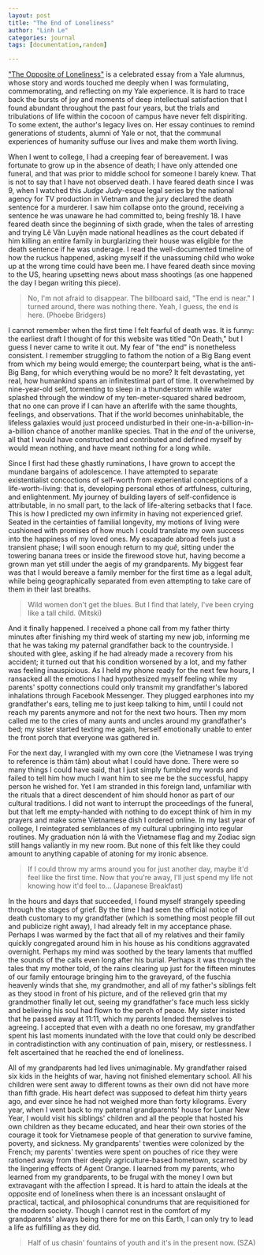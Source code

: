 ```yaml
---
layout: post
title: "The End of Loneliness"
author: "Linh Le"
categories: journal
tags: [documentation,random]

---
```

["The Opposite of Loneliness"](https://yaledailynews.com/blog/2012/05/27/keegan-the-opposite-of-loneliness/) is a celebrated essay from a Yale alumnus, whose story and words touched me deeply when I was formulating, commemorating, and reflecting on my Yale experience. It is hard to trace back the bursts of joy and moments of deep intellectual satisfaction that I found abundant throughout the past four years, but the trials and tribulations of life within the cocoon of campus have never felt dispiriting. To some extent, the author's legacy lives on. Her essay continues to remind generations of students, alumni of Yale or not, that the communal experiences of humanity suffuse our lives and make them worth living.

When I went to college, I had a creeping fear of bereavement. I was fortunate to grow up in the absence of death; I have only attended one funeral, and that was prior to middle school for someone I barely knew. That is not to say that I have not observed death. I have feared death since I was 9, when I watched this <em>Judge Judy</em>-esque legal series by the national agency for TV production in Vietnam and the jury declared the death sentence for a murderer. I saw him collapse onto the ground, receiving a sentence he was unaware he had committed to, being freshly 18. I have feared death since the beginning of sixth grade, when the tales of arresting and trying Lê Văn Luyện made national headlines as the court debated if him killing an entire family in burglarizing their house was eligible for the death sentence if he was underage. I read the well-documented timeline of how the ruckus happened, asking myself if the unassuming child who woke up at the wrong time could have been me. I have feared death since moving to the US, hearing upsetting news about mass shootings (as one happened the day I began writing this piece).

> No, I'm not afraid to disappear. The billboard said, "The end is near." I turned around, there was nothing there. Yeah, I guess, the end is here. (Phoebe Bridgers)

I cannot remember when the first time I felt fearful of death was. It is funny: the earliest draft I thought of for this website was titled "On Death," but I guess I never came to write it out. My fear of "the end" is nonetheless consistent. I remember struggling to fathom the notion of a Big Bang event from which my being would emerge; the counterpart being, what is the anti-Big Bang, for which everything would be no more? It felt devastating, yet real, how humankind spans an infinitestimal part of time. It overwhelmed by nine-year-old self, tormenting to sleep in a thunderstorm while water splashed through the window of my ten-meter-squared shared bedroom, that no one can prove if I can have an afterlife with the same thoughts, feelings, and observations. That if the world becomes uninhabitable, the lifeless galaxies would just proceed undisturbed in their one-in-a-billion-in-a-billion chance of another manlike species. That in the <em>end</em> of the universe, all that I would have constructed and contributed and defined myself by would mean nothing, and have meant nothing for a long while.

Since I first had these ghastly ruminations, I have grown to accept the mundane bargains of adolescence. I have attempted to separate existentialist concoctions of self-worth from experiential conceptions of a life-worth-living: that is, developing personal ethos of artfulness, culturing, and enlightenment. My journey of building layers of self-confidence is attributable, in no small part, to the lack of life-altering setbacks that I face. This is how I predicted my own infirmity in having not experienced grief. Seated in the certainties of familial longevity, my motions of living were cushioned with promises of how much I could translate my own success into the happiness of my loved ones. My escapade abroad feels just a transient phase; I will soon enough return to my <em>quê</em>, sitting under the towering banana trees or inside the firewood stove hut, having become a grown man yet still under the aegis of my grandparents. My biggest fear was that I would bereave a family member for the first time as a legal adult, while being geographically separated from even attempting to take care of them in their last breaths.

> Wild women don't get the blues. But I find that lately, I've been crying like a tall child. (Mitski)

And it finally happened. I received a phone call from my father thirty minutes after finishing my third week of starting my new job, informing me that he was taking my paternal grandfather back to the countryside. I shouted with glee, asking if he had already made a recovery from his accident; it turned out that his condition worsened by a lot, and my father was feeling inauspicious. As I held my phone ready for the next few hours, I ransacked all the emotions I had hypothesized myself feeling while my parents' spotty connections could only transmit my grandfather's labored inhalations through Facebook Messenger. They plugged earphones into my grandfather's ears, telling me to just keep talking to him, until I could not reach my parents anymore and not for the next two hours. Then my mom called me to the cries of many aunts and uncles around my grandfather's bed; my sister started texting me again, herself emotionally unable to enter the front porch that everyone was gathered in.

For the next day, I wrangled with my own core (the Vietnamese I was trying to reference is thâm tâm) about what I could have done. There were so many things I could have said, that I just simply fumbled my words and failed to tell him how much I want him to see me be the successful, happy person he wished for. Yet I am stranded in this foreign land, unfamiliar with the rituals that a direct descendent of him should honor as part of our cultural traditions. I did not want to interrupt the proceedings of the funeral, but that left me empty-handed with nothing to do except think of him in my prayers and make some Vietnamese dish I ordered online. In my last year of college, I reintegrated semblances of my cultural upbringing into regular routines. My graduation nón lá with the Vietnamese flag and my Zodiac sign still hangs valiantly in my new room. But none of this felt like they could amount to anything capable of atoning for my ironic absence.

> If I could throw my arms around you for just another day, maybe it'd feel like the first time. Now that you're away, I'll just spend my life not knowing how it'd feel to... (Japanese Breakfast)

In the hours and days that succeeded, I found myself strangely speeding through the stages of grief. By the time I had seen the official notice of death customary to my grandfather (which is something most people fill out and publicize right away), I had already felt in my acceptance phase. Perhaps I was warmed by the fact that all of my relatives and their family quickly congregated around him in his house as his conditions aggravated overnight. Perhaps my mind was soothed by the teary laments that muffled the sounds of the calls even long after his burial. Perhaps it was through the tales that my mother told, of the rains clearing up just for the fifteen minutes of our family entourage bringing him to the graveyard, of the fuschia heavenly winds that she, my grandmother, and all of my father's siblings felt as they stood in front of his picture, and of the relieved grin that my grandmother finally let out, seeing my grandfather's face much less sickly and believing his soul had flown to the perch of peace. My sister insisted that he passed away at 11:11, which my parents lended themselves to agreeing. I accepted that even with a death no one foresaw, my grandfather spent his last moments inundated with the love that could only be described in contradistinction with any continuation of pain, misery, or restlessness. I felt ascertained that he reached the end of loneliness.

All of my grandparents had led lives unimaginable. My grandfather raised six kids in the heights of war, having not finished elementary school. All his children were sent away to different towns as their own did not have more than fifth grade. His heart defect was supposed to defeat him thirty years ago, and ever since he had not weighed more than forty kilograms. Every year, when I went back to my paternal grandparents' house for Lunar New Year, I would visit his siblings' children and all the people that hosted his own children as they became educated, and hear their own stories of the courage it took for Vietnamese people of that generation to survive famine, poverty, and sickness. My grandparents' twenties were colonized by the French; my parents' twenties were spent on pouches of rice they were rationed away from their deeply agriculture-based hometown, scarred by the lingering effects of Agent Orange. I learned from my parents, who learned from my grandparents, to be frugal with the money I own but extravagant with the affection I spread. It is hard to attain the ideals at the opposite end of loneliness when there is an incessant onslaught of practical, tactical, and philosophical conundrums that are requisitioned for the modern society. Though I cannot rest in the comfort of my grandparents' always being there for me on this Earth, I can only try to lead a life as fulfilling as they did.

> Half of us chasin' fountains of youth and it's in the present now. (SZA)